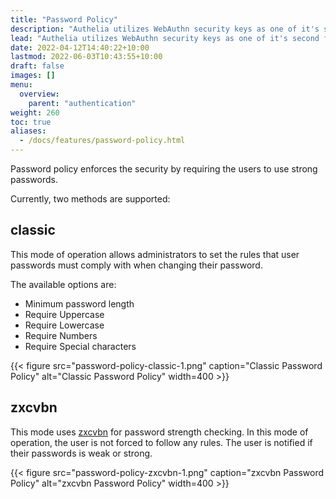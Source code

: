 ```yaml
---
title: "Password Policy"
description: "Authelia utilizes WebAuthn security keys as one of it's second factor authentication methods."
lead: "Authelia utilizes WebAuthn security keys as one of it's second first authentication methods."
date: 2022-04-12T14:40:22+10:00
lastmod: 2022-06-03T10:43:55+10:00
draft: false
images: []
menu:
  overview:
    parent: "authentication"
weight: 260
toc: true
aliases:
  - /docs/features/password-policy.html
---
```


Password policy enforces the security by requiring the users to use strong passwords.

Currently, two methods are supported:

## classic

This mode of operation allows administrators to set the rules that user passwords must comply with when changing their
password.

The available options are:

* Minimum password length
* Require Uppercase
* Require Lowercase
* Require Numbers
* Require Special characters

{{< figure src="password-policy-classic-1.png" caption="Classic Password Policy" alt="Classic Password Policy" width=400 >}}

## zxcvbn

This mode uses [zxcvbn](https://github.com/dropbox/zxcvbn) for password strength checking. In this mode of operation,
the user is not forced to follow any rules. The user is notified if their passwords is weak or strong.

{{< figure src="password-policy-zxcvbn-1.png" caption="zxcvbn Password Policy" alt="zxcvbn Password Policy" width=400 >}}

